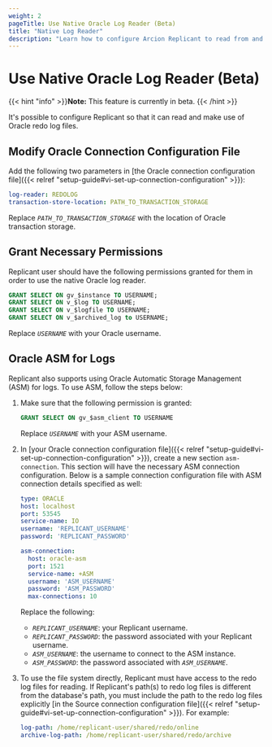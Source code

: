 ```yaml
---
weight: 2
pageTitle: Use Native Oracle Log Reader (Beta)
title: "Native Log Reader"
description: "Learn how to configure Arcion Replicant to read from and make use of Oracle redo log files. Learn how to use ASM or the file system directly for logs."
---
```


# Use Native Oracle Log Reader (Beta)
{{< hint "info" >}}**Note:** This feature is currently in beta. {{< /hint >}}

It's possible to configure Replicant so that it can read and make use of Oracle redo log files.

## Modify Oracle Connection Configuration File

Add the following two parameters in [the Oracle connection configuration file]({{< relref "setup-guide#vi-set-up-connection-configuration" >}}):

```YAML
log-reader: REDOLOG
transaction-store-location: PATH_TO_TRANSACTION_STORAGE
```

Replace *`PATH_TO_TRANSACTION_STORAGE`* with the location of Oracle transaction storage.

## Grant Necessary Permissions

Replicant user should have the following permissions granted for them in order to use the native Oracle log reader.

  ```SQL
  GRANT SELECT ON gv_$instance TO USERNAME;
  GRANT SELECT ON v_$log TO USERNAME;
  GRANT SELECT ON v_$logfile TO USERNAME;
  GRANT SELECT ON v_$archived_log to USERNAME;
  ```

  Replace *`USERNAME`* with your Oracle username.

## Oracle ASM for Logs

Replicant also supports using Oracle Automatic Storage Management (ASM) for logs. To use ASM, follow the steps below:

1. Make sure that the following permission is granted:

    ```SQL
    GRANT SELECT ON gv_$asm_client TO USERNAME
    ```
  
    Replace *`USERNAME`* with your ASM username.

2. In [your Oracle connection configuration file]({{< relref "setup-guide#vi-set-up-connection-configuration" >}}), create a new section `asm-connection`.  This section will have the necessary ASM connection configuration. Below is a sample connection configuration file with ASM connection details specified as well:

    ```YAML
    type: ORACLE
    host: localhost
    port: 53545
    service-name: IO
    username: 'REPLICANT_USERNAME'
    password: 'REPLICANT_PASSWORD'

    asm-connection:
      host: oracle-asm
      port: 1521
      service-name: +ASM
      username: 'ASM_USERNAME'
      password: 'ASM_PASSWORD'
      max-connections: 10
    ```

    Replace the following:

    - *`REPLICANT_USERNAME`*: your Replicant username.
    - *`REPLICANT_PASSWORD`*: the password associated with your Replicant username.
    - *`ASM_USERNAME`*: the username to connect to the ASM instance.
    - *`ASM_PASSWORD`*: the password associated with *`ASM_USERNAME`*.

3. To use the file system directly, Replicant must have access to the redo log files for reading. If Replicant's path(s) to redo log files is different from the database's path, you must include the path to the redo log files explicitly [in the Source connection configuration file]({{< relref "setup-guide#vi-set-up-connection-configuration" >}}). For example:

    ```YAML
    log-path: /home/replicant-user/shared/redo/online
    archive-log-path: /home/replicant-user/shared/redo/archive
    ```